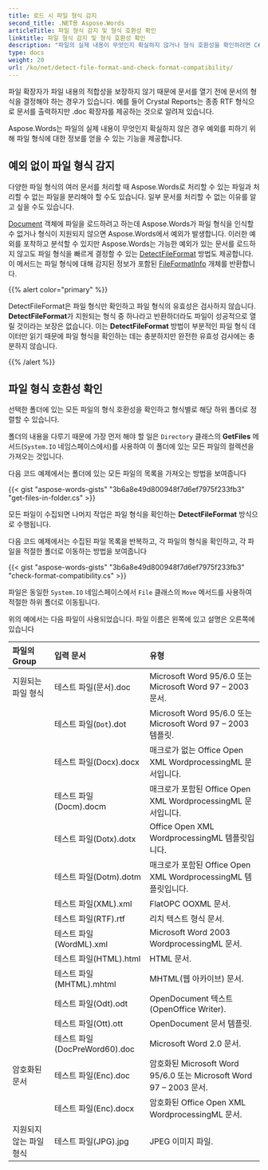 ```yaml
---
title: 로드 시 파일 형식 감지
second_title: .NET용 Aspose.Words
articleTitle: 파일 형식 감지 및 형식 호환성 확인
linktitle: 파일 형식 감지 및 형식 호환성 확인
description: "파일의 실제 내용이 무엇인지 확실하지 않거나 형식 호환성을 확인하려면 C#에서 파일 형식을 결정하십시오."
type: docs
weight: 20
url: /ko/net/detect-file-format-and-check-format-compatibility/
---
```


파일 확장자가 파일 내용의 적합성을 보장하지 않기 때문에 문서를 열기 전에 문서의 형식을 결정해야 하는 경우가 있습니다. 예를 들어 Crystal Reports는 종종 RTF 형식으로 문서를 출력하지만 .doc 확장자를 제공하는 것으로 알려져 있습니다.

Aspose.Words는 파일의 실제 내용이 무엇인지 확실하지 않은 경우 예외를 피하기 위해 파일 형식에 대한 정보를 얻을 수 있는 기능을 제공합니다.

## 예외 없이 파일 형식 감지

다양한 파일 형식의 여러 문서를 처리할 때 Aspose.Words로 처리할 수 있는 파일과 처리할 수 없는 파일을 분리해야 할 수도 있습니다. 일부 문서를 처리할 수 없는 이유를 알고 싶을 수도 있습니다.

[Document](https://reference.aspose.com/words/net/aspose.words/document/) 객체에 파일을 로드하려고 하는데 Aspose.Words가 파일 형식을 인식할 수 없거나 형식이 지원되지 않으면 Aspose.Words에서 예외가 발생합니다. 이러한 예외를 포착하고 분석할 수 있지만 Aspose.Words는 가능한 예외가 있는 문서를 로드하지 않고도 파일 형식을 빠르게 결정할 수 있는 [DetectFileFormat](https://reference.aspose.com/words/net/aspose.words/fileformatutil/detectfileformat/) 방법도 제공합니다. 이 메서드는 파일 형식에 대해 감지된 정보가 포함된 [FileFormatInfo](https://reference.aspose.com/words/net/aspose.words/fileformatinfo/) 개체를 반환합니다.

{{% alert color="primary" %}}

DetectFileFormat은 파일 형식만 확인하고 파일 형식의 유효성은 검사하지 않습니다. **DetectFileFormat**가 지원되는 형식 중 하나라고 반환하더라도 파일이 성공적으로 열릴 것이라는 보장은 없습니다. 이는 **DetectFileFormat** 방법이 부분적인 파일 형식 데이터만 읽기 때문에 파일 형식을 확인하는 데는 충분하지만 완전한 유효성 검사에는 충분하지 않습니다.

{{% /alert %}}

## 파일 형식 호환성 확인

선택한 폴더에 있는 모든 파일의 형식 호환성을 확인하고 형식별로 해당 하위 폴더로 정렬할 수 있습니다.

폴더의 내용을 다루기 때문에 가장 먼저 해야 할 일은 `Directory` 클래스의 **GetFiles** 메서드(`System.IO` 네임스페이스에서)를 사용하여 이 폴더에 있는 모든 파일의 컬렉션을 가져오는 것입니다.

다음 코드 예제에서는 폴더에 있는 모든 파일의 목록을 가져오는 방법을 보여줍니다

{{< gist "aspose-words-gists" "3b6a8e49d800948f7d6ef7975f233fb3" "get-files-in-folder.cs" >}}

모든 파일이 수집되면 나머지 작업은 파일 형식을 확인하는 **DetectFileFormat** 방식으로 수행됩니다.

다음 코드 예제에서는 수집된 파일 목록을 반복하고, 각 파일의 형식을 확인하고, 각 파일을 적절한 폴더로 이동하는 방법을 보여줍니다

{{< gist "aspose-words-gists" "3b6a8e49d800948f7d6ef7975f233fb3" "check-format-compatibility.cs" >}}

파일은 동일한 `System.IO` 네임스페이스에서 `File` 클래스의 `Move` 메서드를 사용하여 적절한 하위 폴더로 이동됩니다.

위의 예에서는 다음 파일이 사용되었습니다. 파일 이름은 왼쪽에 있고 설명은 오른쪽에 있습니다

| 파일의 Group | 입력 문서 | 유형 |
|  :-  |  :-  |  :-  |
| 지원되는 파일 형식 | 테스트 파일(문서).doc | Microsoft Word 95/6.0 또는 Microsoft Word 97 – 2003 문서. |
| | 테스트 파일(`Dot`).dot | Microsoft Word 95/6.0 또는 Microsoft Word 97 – 2003 템플릿. |
| | 테스트 파일(Docx).docx | 매크로가 없는 Office Open XML WordprocessingML 문서입니다. |
| | 테스트 파일(Docm).docm | 매크로가 포함된 Office Open XML WordprocessingML 문서입니다. |
| | 테스트 파일(Dotx).dotx | Office Open XML WordprocessingML 템플릿입니다. |
| | 테스트 파일(Dotm).dotm | 매크로가 포함된 Office Open XML WordprocessingML 템플릿입니다. |
| | 테스트 파일(XML).xml | FlatOPC OOXML 문서. |
| | 테스트 파일(RTF).rtf | 리치 텍스트 형식 문서. |
| | 테스트 파일(WordML).xml | Microsoft Word 2003 WordprocessingML 문서. |
| | 테스트 파일(HTML).html | HTML 문서. |
| | 테스트 파일(MHTML).mhtml | MHTML(웹 아카이브) 문서. |
| | 테스트 파일(Odt).odt | OpenDocument 텍스트(OpenOffice Writer). |
| | 테스트 파일(Ott).ott | OpenDocument 문서 템플릿. |
| | 테스트 파일(DocPreWord60).doc | Microsoft Word 2.0 문서. |
| 암호화된 문서 | 테스트 파일(Enc).doc | 암호화된 Microsoft Word 95/6.0 또는 Microsoft Word 97 – 2003 문서. |
| | 테스트 파일(Enc).docx | 암호화된 Office Open XML WordprocessingML 문서. |
| 지원되지 않는 파일 형식 | 테스트 파일(JPG).jpg | JPEG 이미지 파일. |

